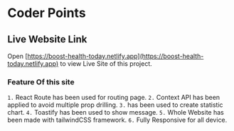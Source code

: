 # Coder Points

## Live Website Link
Open [https://boost-health-today.netlify.app](https://boost-health-today.netlify.app) to view Live Site of this project.

### Feature Of this site
`1.` React Route has been used for routing page.
`2.` Context API has been applied to avoid multiple prop drilling.
`3.` <Recharts /> has been  used to create statistic chart.
`4.` Toastify has been used to show message.
`5.` Whole Website has been made with tailwindCSS framework.
`6.` Fully Responsive for all device.

